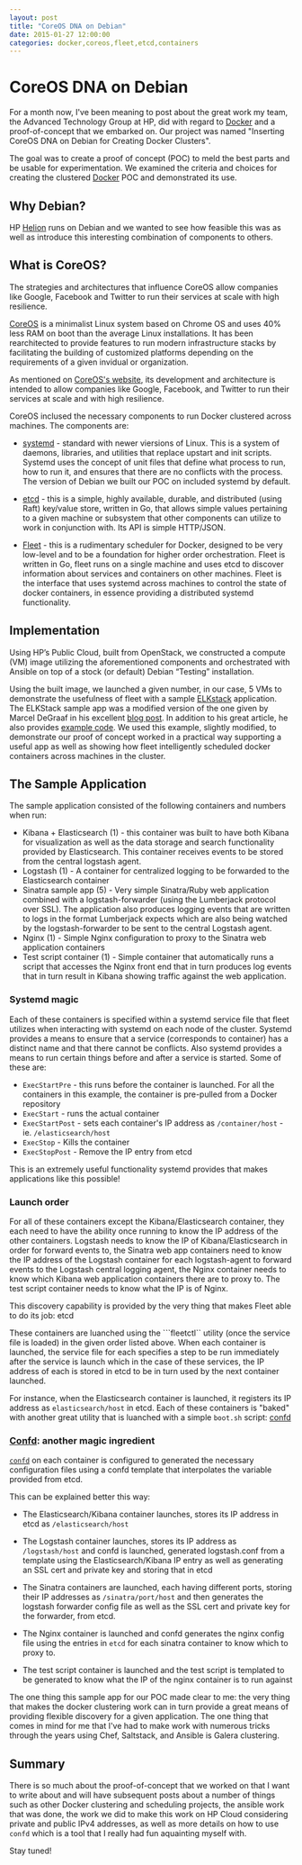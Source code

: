 ```yaml
---
layout: post
title: "CoreOS DNA on Debian"
date: 2015-01-27 12:00:00 
categories: docker,coreos,fleet,etcd,containers
---
```



# CoreOS DNA on Debian

For a month now, I've been meaning to post about the great work my team, the Advanced Technology Group at HP, did with regard to [Docker][Docker] and a proof-of-concept that we embarked on. Our project was named "Inserting CoreOS DNA on Debian for Creating Docker Clusters".

The goal was to create a proof of concept (POC) to meld the best parts and be usable for experimentation. We examined the criteria and choices for creating the clustered [Docker][Docker] POC and demonstrated its use.  

## Why Debian?

HP [Helion][helion] runs on Debian and we wanted to see how feasible this was as well as introduce this interesting combination of components to others.

## What is CoreOS?

The strategies and architectures that influence CoreOS allow companies like Google, Facebook and Twitter to run their services at scale with high resilience.

[CoreOS][coreos] is a minimalist Linux system based on Chrome OS and uses 40% less RAM on boot than the average Linux installations. It has been rearchitected to provide features to run modern infrastructure stacks by facilitating the building of customized platforms depending on the requirements of a given invidual or organization. 

As mentioned on [CoreOS's website][coreos], its development and architecture is intended to allow companies like Google, Facebook, and Twitter to run their services at scale and with high resilience. 

CoreOS inclused the necessary components to run Docker clustered across machines. The components are:

* [systemd][systemd] - standard with newer viersions of Linux. This is a system of daemons, libraries, and utilities that replace upstart and init scripts. Systemd uses the concept of unit files that define what process to run, how to run it, and ensures that there are no conflicts with the process. The version of Debian we built our POC on included systemd by default.

* [etcd][etcd] - this is a simple, highly available, durable, and distributed (using Raft) key/value store, written in Go, that allows simple values pertaining to a given machine or subsystem that other components can utilize to work in conjunction with. Its API is simple HTTP/JSON.

* [Fleet][fleet] - this is a rudimentary scheduler for Docker, designed to be very low-level and to be a foundation for higher order orchestration. Fleet is written in Go, fleet runs on a single machine and uses etcd to discover information about services and containers on other machines. Fleet is the interface that uses systemd across machines to control the state of docker containers, in essence providing a distributed systemd functionality.


## Implementation

Using HP’s Public Cloud, built from OpenStack, we constructed a compute (VM) image utilizing the aforementioned components and orchestrated with Ansible on top of a stock (or default) Debian “Testing” installation.

Using the built image, we launched a given number, in our case, 5 VMs to demonstrate the usefulness of fleet with a sample [ELKstack][elkstack] application. The ELKStack sample app was a modified version of the one given by Marcel DeGraaf in his excellent [blog post][marcel_blog]. In addition to his great article, he also provides [example code][marcel_code]. We used this example, slightly modified, to demonstrate our proof of concept worked in a practical way supporting a useful app as well as showing how fleet intelligently scheduled docker containers across machines in the cluster. 

## The Sample Application

The sample application consisted of the following containers and numbers when run:

* Kibana + Elasticsearch (1) - this container was built to have both Kibana for visualization as well as the data storage and search functionality provided by Elasticsearch. This container receives events to be stored from the central logstash agent. 
* Logstash (1) - A container for centralized logging to be forwarded to the Elasticsearch container 
* Sinatra sample app (5) - Very simple Sinatra/Ruby web application combined with a logstash-forwarder (using the Lumberjack protocol over SSL). The application also produces logging events that are written to logs in the format Lumberjack expects which are also being watched by the logstash-forwarder to be sent to the central Logstash agent. 
* Nginx (1) - Simple Nginx configuration to proxy to the Sinatra web application containers 
* Test script container (1) - Simple container that automatically runs a script that accesses the Nginx front end that in turn produces log events that in turn result in Kibana showing traffic against the web application.

### Systemd magic

Each of these containers is specified within a systemd service file that fleet utilizes when interacting with systemd on each node of the cluster. Systemd provides a means to ensure that a service (corresponds to container) has a distinct name and that there cannot be conflicts. Also systemd provides a means to run certain things before and after a service is started. Some of these are:

* ```ExecStartPre``` - this runs before the container is launched. For all the containers in this example, the container is pre-pulled from a Docker repository
* ```ExecStart``` - runs the actual container
* ```ExecStartPost``` - sets each container's IP address as ```/container/host``` - ie. ```/elasticsearch/host```
* ```ExecStop``` - Kills the container
* ```ExecStopPost``` - Remove the IP entry from etcd

This is an extremely useful functionality systemd provides that makes applications like this possible!

### Launch order


For all of these containers except the Kibana/Elasticsearch container, they each need to have the ability once running to know the IP address of the other containers. Logstash needs to know the IP of Kibana/Elasticsearch in order for forward events to, the Sinatra web app containers need to know the IP address of the Logstash container for each logstash-agent to forward events to the Logstash central logging agent, the Nginx container needs to know which Kibana web application containers there are to proxy to. The test script container needs to know what the IP is of Nginx.

This discovery capability is provided by the very thing that makes Fleet able to do its job: etcd

These containers are luanched using the ```fleetctl`` utility (once the service file is loaded) in the given order listed above. When each container is launched, the service file for each specifies a step to be run immediately after the service is launch which in the case of these services, the IP address of each is stored in etcd to be in turn used by the next container launched. 

For instance, when the Elasticsearch container is launched, it registers its IP address as ```elasticsearch/host``` in etcd. Each of these containers is "baked" with another great utility that is luanched with a simple ```boot.sh``` script: [confd][confd]

### [Confd][confd]: another magic ingredient

[```confd```][confd] on each container is configured to generated the necessary configuration files using a confd template that interpolates the variable provided from etcd.

This can be explained better this way:

* The Elasticsearch/Kibana container launches, stores its IP address in etcd as ```/elasticsearch/host```

* The Logstash container launches, stores its IP address as ```/logstash/host``` and confd is launched, generated logstash.conf from a template using the Elasticsearch/Kibana IP entry as well as generating an SSL cert and private key and storing that in etcd

* The Sinatra containers are launched, each having different ports, storing their IP addresses as ```/sinatra/port/host``` and then generates the logstash forwarder config file as well as the SSL cert and private key for the forwarder, from etcd.

* The Nginx container is launched and confd generates the nginx config file using the entries in ```etcd``` for each sinatra container to know which to proxy to.

* The test script container is launched and the test script is templated to be generated to know what the IP of the nginx container is to run against

The one thing this sample app for our POC made clear to me: the very thing that makes the docker clustering work can in turn provide a great means of providing flexible discovery for a given application. The one thing that comes in mind for me that I've had to make work with numerous tricks through the years using Chef, Saltstack, and Ansible is Galera clustering.

## Summary

There is so much about the proof-of-concept that we worked on that I want to write about and will have subsequent posts about a number of things such as other Docker clustering and scheduling projects, the ansible work that was done, the work we did to make this work on HP Cloud considering private and public IPv4 addresses, as well as more details on how to use ```confd``` which is a tool that I really had fun aquainting myself with.

Stay tuned!


[Docker]: http://docker.io
[Docker.inc]: http://docker.com
[docker_signup]: https://www.docker.io/account/signup/
[docker_installation]: http://docs.docker.io/installation/#installation
[kernel_features]: http://www.kbartocha.com/tag/linux-kernel-namespaces/
[cgroups]: https://access.redhat.com/site/documentation/en-US/Red_Hat_Enterprise_Linux/6/html/Resource_Management_Guide/ch01.html
[libcontainer]: http://blog.docker.com/2014/03/docker-0-9-introducing-execution-drivers-and-libcontainer/
[lxc]: https://linuxcontainers.org/
[parallels]: http://www.parallels.com/
[openvz]: http://openvz.org/Main_Page
[freebsd_jail]: http://www.freebsd.org/doc/handbook/jails.html
[dockerfile]: http://docs.docker.io/reference/builder/
[docker_ansible]: http://docs.ansible.com/docker_module.html
[docker_image_ansible]: http://docs.ansible.com/docker_image_module.html
[docker_inventory_ansible]: https://github.com/ansible/ansible/blob/devel/plugins/inventory/docker.yml
[salt_states_dockerio]: http://docs.saltstack.com/en/latest/ref/states/all/salt.states.dockerio.html
[gareth-docker]: https://forge.puppetlabs.com/garethr/docker
[chef_docker]: http://www.getchef.com/blog/2014/04/23/chef-docker-automating-container-workflows/
[Ansible]: http://www.ansible.com/home
[SaltStack]: http://www.saltstack.com/
[Puppet]: http://puppetlabs.com/puppet/puppet-enterprise?gclid=CKvX14_85b4CFSgQ7AodhlMAwQ
[Chef]: http://www.getchef.com/chef/
[Solum]: https://wiki.openstack.org/wiki/Solum
[ansible_galaxy]: https://galaxy.ansible.com
[ansible_docker_presentation]: http://www.slideshare.net/PatrickGalbraith/docker-ansible-34909080
[nova_containers_openstack]: http://blog.docker.io/2013/06/openstack-docker-manage-linux-containers-with-nova/
[dockenstack]: https://index.docker.io/u/ewindisch/dockenstack/
[openstack_docker]: https://wiki.openstack.org/wiki/Docker
[openshift]: https://www.openshift.com/?sc_cid=70160000000UJArAAO&gclid=COfd-Oz-5b4CFcHm7AodS1gA7Q
[freebsd_jail]: http://www.freebsd.org/doc/handbook/jails.html 
[docker_image_registry]: https://registry.hub.docker.com/
[helion]: http://www8.hp.com/us/en/cloud/helion-overview.html
[coreos]: http://coreos.com
[systemd]: http://www.freedesktop.org/wiki/Software/systemd/
[etcd]: https://github.com/coreos/etcd
[fleet]: https://github.com/coreos/fleet
[confd]: https://github.com/kelseyhightower/confd
[golang]: http://golang.org
[elkstack]: http://www.elasticsearch.org/webinars/elk-stack-devops-environment/ 
[marcel_blog]: http://marceldegraaf.net/2014/05/05/coreos-follow-up-sinatra-logstash-elasticsearch-kibana.html
[marcel_code]: https://github.com/marceldegraaf/blog-coreos-2
